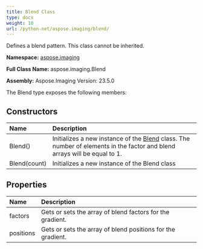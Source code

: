 ```yaml
---
title: Blend Class
type: docs
weight: 10
url: /python-net/aspose.imaging/blend/
---
```


Defines a blend pattern. This class cannot be inherited.

**Namespace:** [aspose.imaging](/imaging/python-net/aspose.imaging/)

**Full Class Name:** aspose.imaging.Blend

**Assembly:**  Aspose.Imaging Version: 23.5.0

The Blend type exposes the following members:
## **Constructors**
|**Name**|**Description**|
| :- | :- |
|Blend()|Initializes a new instance of the [Blend](/imaging/python-net/aspose.imaging/blend/) class. The number of elements in the factor and blend arrays will be equal to 1.|
|Blend(count)|Initializes a new instance of the Blend class|
## **Properties**
|**Name**|**Description**|
| :- | :- |
|factors|Gets or sets the array of blend factors for the gradient.|
|positions|Gets or sets the array of blend positions for the gradient.|
